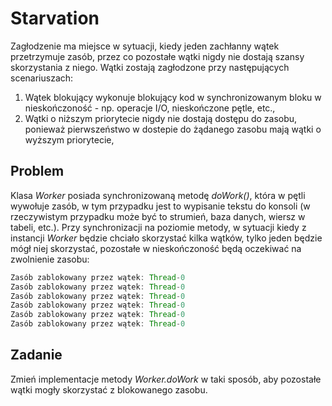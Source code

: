 # Starvation

Zagłodzenie ma miejsce w sytuacji, kiedy jeden zachłanny wątek przetrzymuje zasób, przez co pozostałe wątki nigdy nie dostają szansy skorzystania z niego. Wątki zostają zagłodzone przy następujących scenariuszach:

1. Wątek blokujący wykonuje blokujący kod w synchronizowanym bloku w nieskończoność - np. operacje I/O, nieskończone pętle, etc.,
2. Wątki o niższym priorytecie nigdy nie dostają dostępu do zasobu, ponieważ pierwszeństwo w dostepie do żądanego zasobu mają wątki o wyższym priorytecie,

## Problem

Klasa *Worker* posiada synchronizowaną metodę *doWork()*, która w pętli wywołuje zasób, w tym przypadku jest to wypisanie tekstu do konsoli (w rzeczywistym przypadku może być to strumień, baza danych, wiersz w tabeli, etc.). Przy synchronizacji na poziomie metody, w sytuacji kiedy z instancji *Worker* będzie chciało skorzystać kilka wątków, tylko jeden będzie mógł niej skorzystać, pozostałe w nieskończoność będą oczekiwać na zwolnienie zasobu:

```java
Zasób zablokowany przez wątek: Thread-0
Zasób zablokowany przez wątek: Thread-0
Zasób zablokowany przez wątek: Thread-0
Zasób zablokowany przez wątek: Thread-0
Zasób zablokowany przez wątek: Thread-0
Zasób zablokowany przez wątek: Thread-0
```

## Zadanie

Zmień implementacje metody *Worker.doWork* w taki sposób, aby pozostałe wątki mogły skorzystać z blokowanego zasobu.